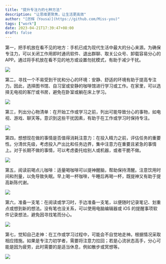 ```yaml
---
title: "提升专注力的七种方法"
description: "让思维更聚焦，让生活更高效"
author: "[厉辉（Yousa）](https://github.com/Miss-you)"
tags: ["work"]
date: 2023-04-21T17:39:47+08:00
draft: false
---
```


第一，把手机放在看不见的地方：手机已成为现代生活中最大的分心来源。为确保专注力，可以关闭工作用即时通讯软件、退出群聊、取关公众号、卸载容易分心的 APP。通过将手机放在看不见的地方或设置勿扰模式，有助于减少干扰。

![](https://cdn.jsdelivr.net/gh/Miss-you/img/picgo/20230421-7-Ways-to-Stay-Focused-1.png)

第二，寻找一个不易受到干扰和分心的环境：安静、舒适的环境有助于提高专注力。因此，选择图书馆、自习室或安静的咖啡馆进行学习或工作。在家里，可以选择无电视的客厅或书房，避免在卧室或躺在床上学习。

![](https://cdn.jsdelivr.net/gh/Miss-you/img/picgo/20230421-7-Ways-to-Stay-Focused-2.png)

第三，列出分心物清单：在开始工作或学习之前，列出可能导致分心的事物，如电视、游戏、聊天等。意识到这些干扰因素，有助于在工作或学习时保持专注。

![](https://cdn.jsdelivr.net/gh/Miss-you/img/picgo/20230421-7-Ways-to-Stay-Focused-3.png)

第四，想想现在做的事情是否值得消耗注意力：在投入精力之前，评估任务的重要性。分清优先级，考虑投入产出比和任务边界，集中注意力在重要且紧急的事情上。对于长期不做的事情，可以考虑委托给别人或机器，或者干脆不做。

![](https://cdn.jsdelivr.net/gh/Miss-you/img/picgo/20230421-7-Ways-to-Stay-Focused-4.png)

第五，阅读前喝点儿咖啡：适量喝咖啡可以提神醒脑，帮助保持清醒。注意饮用时间和剂量，以免导致失眠。早上喝一杯咖啡，午睡后再喝一杯，既提神又有助于提高新陈代谢。

![](https://cdn.jsdelivr.net/gh/Miss-you/img/picgo/20230421-7-Ways-to-Stay-Focused-5.png)

第六，准备一支笔：在阅读或学习时，手边准备一支笔，以便随时记录笔记、划重点或想到新的想法。没有笔也没关系，可以使用电脑编辑器或 iOS 的提醒事项软件记录想法，避免因寻找笔而分心。

![](https://cdn.jsdelivr.net/gh/Miss-you/img/picgo/20230421-7-Ways-to-Stay-Focused-6.png)

第七，觉知自己走神：在工作或学习过程中，可能会不自觉地走神。根据情况采取相应措施。如果是专注力初学者，需要将注意力拉回；若是心流状态高手，分心可能是因为疲劳，此时需要的是适当休息，例如散步或冥想等。

![](https://cdn.jsdelivr.net/gh/Miss-you/img/picgo/20230421-7-Ways-to-Stay-Focused-7.png)
